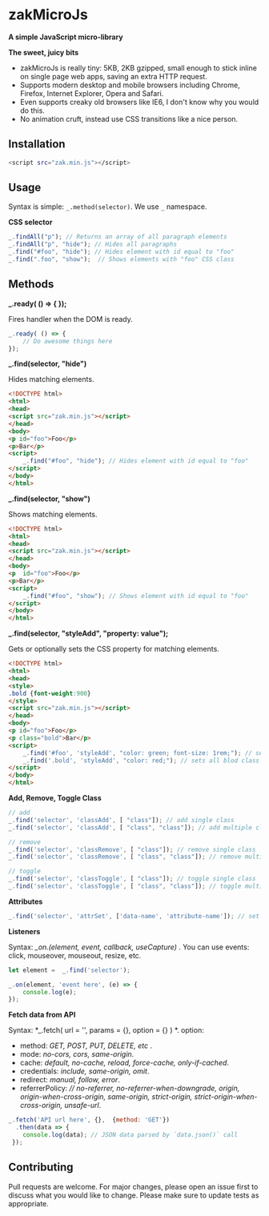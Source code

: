 # zakMicroJs

**A simple JavaScript micro-library**

**The sweet, juicy bits**
- zakMicroJs is really tiny: 5KB, 2KB gzipped, small enough to stick inline on single page web apps, saving an extra HTTP request.
- Supports modern desktop and mobile browsers including Chrome, Firefox, Internet Explorer, Opera and Safari.
- Even supports creaky old browsers like IE6, I don't know why you would do this.
- No animation cruft, instead use CSS transitions like a nice person.

## Installation

```bash
<script src="zak.min.js"></script>
```

## Usage
Syntax is simple: `_.method(selector)`. We use `_` namespace.

**CSS selector**
```javascript
_.findAll("p"); // Returns an array of all paragraph elements
_.findAll("p", "hide"); // Hides all paragraphs
_.find("#foo", "hide"); // Hides element with id equal to "foo"
_.find(".foo", "show");  // Shows elements with "foo" CSS class
```
## Methods
**_.ready( () => { });**

Fires handler when the DOM is ready.
```javascript
_.ready( () => { 
	// Do awesome things here
});
```
**_.find(selector, "hide")**

Hides matching elements.
```html
<!DOCTYPE html>
<html>
<head>
<script src="zak.min.js"></script>
</head>
<body>
<p id="foo">Foo</p>
<p>Bar</p>
<script>
	_.find("#foo", "hide"); // Hides element with id equal to "foo"
</script>
</body>
</html>
```
**_.find(selector, "show")**

Shows matching elements.
```html
<!DOCTYPE html>
<html>
<head>
<script src="zak.min.js"></script>
</head>
<body>
<p  id="foo">Foo</p>
<p>Bar</p>
<script>
	_.find("#foo", "show"); // Shows element with id equal to "foo"
</script>
</body>
</html>
```
**_.find(selector, "styleAdd", "property: value");**

Gets or optionally sets the CSS property for matching elements.

```html
<!DOCTYPE html>
<html>
<head>
<style>
.bold {font-weight:900}
</style>
<script src="zak.min.js"></script>
</head>
<body>
<p id="foo">Foo</p>
<p class="bold">Bar</p>
<script>
	_.find('#foo', 'styleAdd', "color: green; font-size: 1rem;"); // sets multiple css element with id equal to "foo"
	_.find('.bold', 'styleAdd', "color: red;"); // sets all blod class color to red
</script>
</body>
</html>
```
**Add, Remove, Toggle Class**

```javascript
// add
_.find('selector', 'classAdd', [ "class"]); // add single class
_.find('selector', 'classAdd', [ "class", "class"]); // add multiple classes

// remove
_.find('selector', 'classRemove', [ "class"]); // remove single class
_.find('selector', 'classRemove', [ "class", "class"]); // remove multiple classes

// toggle
_.find('selector', 'classToggle', [ "class"]); // toggle single class
_.find('selector', 'classToggle', [ "class", "class"]); // toggle multiple classes
```
**Attributes**

```javascript
_.find('selector', 'attrSet', ['data-name', 'attribute-name']); // set attribute
```
**Listeners**

Syntax: *_on.(element, event, callback, useCapture)* .
You can use events: click, mouseover, mouseout, resize, etc.

```javascript
let element =  _.find('selector');

_.on(element, 'event here', (e) => {
 	console.log(e);
});
```
**Fetch data from API**

Syntax: *_.fetch( url = '', params = {}, option = {} ) *.
option: 
- method: *GET, POST, PUT, DELETE, etc* .
- mode: *no-cors, cors, same-origin*.
- cache: *default, no-cache, reload, force-cache, only-if-cached*.
- credentials: *include, same-origin, omit*.
- redirect: *manual, follow, error*.
- referrerPolicy: *// no-referrer, no-referrer-when-downgrade, origin, origin-when-cross-origin, same-origin, strict-origin, strict-origin-when-cross-origin, unsafe-url*.

```javascript
_.fetch('API url here', {},  {method: 'GET'})
  .then(data => {
	console.log(data); // JSON data parsed by `data.json()` call
 });
```

## Contributing
Pull requests are welcome. For major changes, please open an issue first to discuss what you would like to change.
Please make sure to update tests as appropriate.
